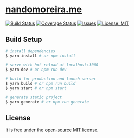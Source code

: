 # [nandomoreira.me](http://nandomoreira.me/)

[![Build Status](https://travis-ci.org/nandomoreirame/nandomoreira.me.svg?branch=master)](https://travis-ci.org/nandomoreirame/nandomoreira.me) [![Coverage Status](https://coveralls.io/repos/github/nandomoreirame/nandomoreira.me/badge.svg?branch=master)](https://coveralls.io/github/nandomoreirame/nandomoreira.me?branch=master) [![Issues](http://img.shields.io/github/issues/nandomoreirame/nandomoreira.me.svg)]( https://github.com/nandomoreirame/nandomoreira.me/issues ) [![License: MIT](https://img.shields.io/badge/License-MIT-yellow.svg)](https://opensource.org/licenses/MIT) 

## Build Setup

``` bash
# install dependencies
$ yarn install # or npm install

# serve with hot reload at localhost:3000
$ yarn dev # or npm run dev

# build for production and launch server
$ yarn build # or npm run build
$ yarn start # or npm start

# generate static project
$ yarn generate # or npm run generate
```

## License

It is free under the [open-source MIT license](/LICENSE).


